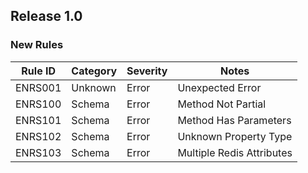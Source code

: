 ## Release 1.0

### New Rules

Rule ID | Category | Severity | Notes                    
--------|----------|----------|--------------------------
ENRS001 | Unknown  | Error    | Unexpected Error         
ENRS100 | Schema   | Error    | Method Not Partial       
ENRS101 | Schema   | Error    | Method Has Parameters    
ENRS102 | Schema   | Error    | Unknown Property Type    
ENRS103 | Schema   | Error    | Multiple Redis Attributes
